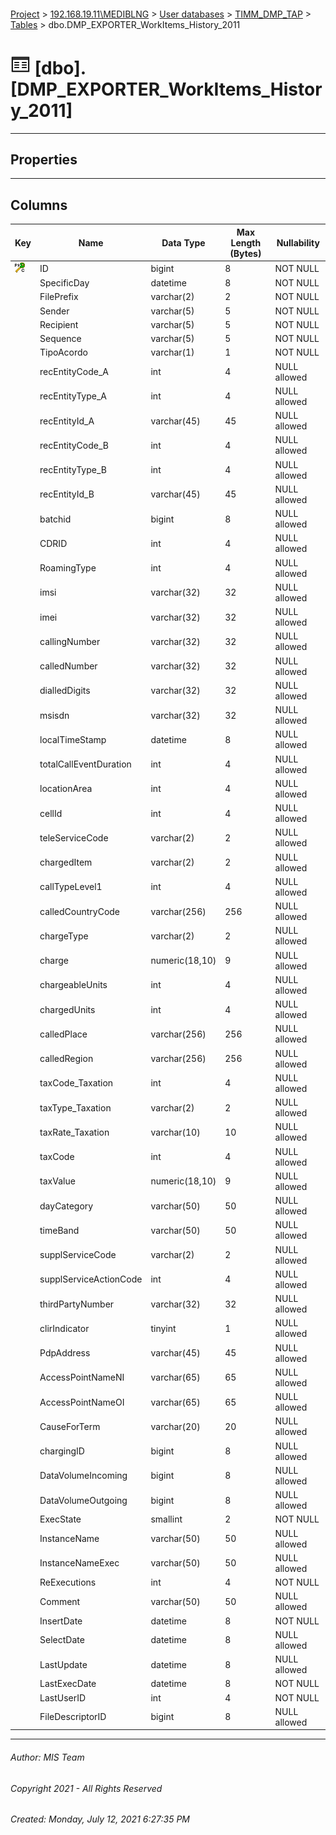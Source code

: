 #### 

[Project](../../../../index.md) > [192.168.19.11\\MEDIBLNG](../../../index.md) > [User databases](../../index.md) > [TIMM_DMP_TAP](../index.md) > [Tables](Tables.md) > dbo.DMP_EXPORTER_WorkItems_History_2011

# ![Tables](../../../../Images/Table32.png) [dbo].[DMP_EXPORTER_WorkItems_History_2011]

---

## <a name="#properties"></a>Properties



---

## <a name="#columns"></a>Columns

| Key | Name | Data Type | Max Length (Bytes) | Nullability |
|---|---|---|---|---|
| [![Cluster Primary Key PK_DMP_EXPORTER_WorkItems_History_2011: ID](../../../../Images/pkcluster.png)](#indexes) | ID | bigint | 8 | NOT NULL |
|  | SpecificDay | datetime | 8 | NOT NULL |
|  | FilePrefix | varchar(2) | 2 | NOT NULL |
|  | Sender | varchar(5) | 5 | NOT NULL |
|  | Recipient | varchar(5) | 5 | NOT NULL |
|  | Sequence | varchar(5) | 5 | NOT NULL |
|  | TipoAcordo | varchar(1) | 1 | NOT NULL |
|  | recEntityCode_A | int | 4 | NULL allowed |
|  | recEntityType_A | int | 4 | NULL allowed |
|  | recEntityId_A | varchar(45) | 45 | NULL allowed |
|  | recEntityCode_B | int | 4 | NULL allowed |
|  | recEntityType_B | int | 4 | NULL allowed |
|  | recEntityId_B | varchar(45) | 45 | NULL allowed |
|  | batchid | bigint | 8 | NULL allowed |
|  | CDRID | int | 4 | NULL allowed |
|  | RoamingType | int | 4 | NULL allowed |
|  | imsi | varchar(32) | 32 | NULL allowed |
|  | imei | varchar(32) | 32 | NULL allowed |
|  | callingNumber | varchar(32) | 32 | NULL allowed |
|  | calledNumber | varchar(32) | 32 | NULL allowed |
|  | dialledDigits | varchar(32) | 32 | NULL allowed |
|  | msisdn | varchar(32) | 32 | NULL allowed |
|  | localTimeStamp | datetime | 8 | NULL allowed |
|  | totalCallEventDuration | int | 4 | NULL allowed |
|  | locationArea | int | 4 | NULL allowed |
|  | cellId | int | 4 | NULL allowed |
|  | teleServiceCode | varchar(2) | 2 | NULL allowed |
|  | chargedItem | varchar(2) | 2 | NULL allowed |
|  | callTypeLevel1 | int | 4 | NULL allowed |
|  | calledCountryCode | varchar(256) | 256 | NULL allowed |
|  | chargeType | varchar(2) | 2 | NULL allowed |
|  | charge | numeric(18,10) | 9 | NULL allowed |
|  | chargeableUnits | int | 4 | NULL allowed |
|  | chargedUnits | int | 4 | NULL allowed |
|  | calledPlace | varchar(256) | 256 | NULL allowed |
|  | calledRegion | varchar(256) | 256 | NULL allowed |
|  | taxCode_Taxation | int | 4 | NULL allowed |
|  | taxType_Taxation | varchar(2) | 2 | NULL allowed |
|  | taxRate_Taxation | varchar(10) | 10 | NULL allowed |
|  | taxCode | int | 4 | NULL allowed |
|  | taxValue | numeric(18,10) | 9 | NULL allowed |
|  | dayCategory | varchar(50) | 50 | NULL allowed |
|  | timeBand | varchar(50) | 50 | NULL allowed |
|  | supplServiceCode | varchar(2) | 2 | NULL allowed |
|  | supplServiceActionCode | int | 4 | NULL allowed |
|  | thirdPartyNumber | varchar(32) | 32 | NULL allowed |
|  | clirIndicator | tinyint | 1 | NULL allowed |
|  | PdpAddress | varchar(45) | 45 | NULL allowed |
|  | AccessPointNameNI | varchar(65) | 65 | NULL allowed |
|  | AccessPointNameOI | varchar(65) | 65 | NULL allowed |
|  | CauseForTerm | varchar(20) | 20 | NULL allowed |
|  | chargingID | bigint | 8 | NULL allowed |
|  | DataVolumeIncoming | bigint | 8 | NULL allowed |
|  | DataVolumeOutgoing | bigint | 8 | NULL allowed |
|  | ExecState | smallint | 2 | NOT NULL |
|  | InstanceName | varchar(50) | 50 | NULL allowed |
|  | InstanceNameExec | varchar(50) | 50 | NULL allowed |
|  | ReExecutions | int | 4 | NOT NULL |
|  | Comment | varchar(50) | 50 | NULL allowed |
|  | InsertDate | datetime | 8 | NOT NULL |
|  | SelectDate | datetime | 8 | NULL allowed |
|  | LastUpdate | datetime | 8 | NULL allowed |
|  | LastExecDate | datetime | 8 | NOT NULL |
|  | LastUserID | int | 4 | NOT NULL |
|  | FileDescriptorID | bigint | 8 | NULL allowed |


---

###### Author:  MIS Team

###### Copyright 2021 - All Rights Reserved

###### Created: Monday, July 12, 2021 6:27:35 PM

